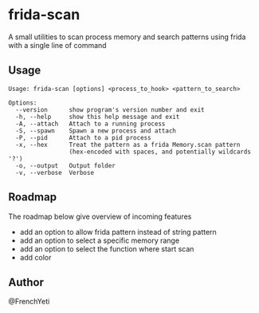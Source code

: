 # frida-scan
A small utilities to scan process memory and search patterns using frida with a single line of command


## Usage
```
Usage: frida-scan [options] <process_to_hook> <pattern_to_search>

Options:
  --version      show program's version number and exit
  -h, --help     show this help message and exit
  -A, --attach   Attach to a running process
  -S, --spawn    Spawn a new process and attach
  -P, --pid      Attach to a pid process
  -x, --hex      Treat the pattern as a frida Memory.scan pattern
                 (hex-encoded with spaces, and potentially wildcards '?')
  -o, --output   Output folder
  -v, --verbose  Verbose
```

## Roadmap
The roadmap below give overview of incoming features
- add an option to allow frida pattern instead of string pattern
- add an option to select a specific memory range
- add an option to select the function where start scan
- add color

## Author
@FrenchYeti
